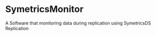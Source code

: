 # SymetricsMonitor
A Software that monitoring data during replication using SymetricsDS Replication
